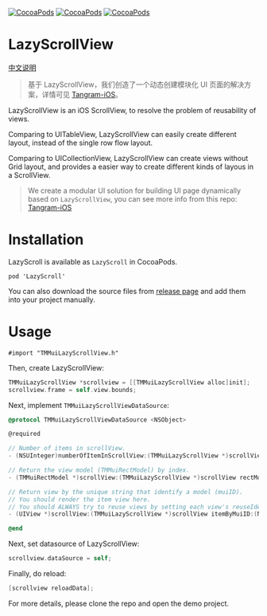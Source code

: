 [![CocoaPods](https://img.shields.io/cocoapods/v/LazyScroll.svg)]() [![CocoaPods](https://img.shields.io/cocoapods/p/LazyScroll.svg)]() [![CocoaPods](https://img.shields.io/cocoapods/l/LazyScroll.svg)]()

# LazyScrollView

[中文说明](http://pingguohe.net/2016/01/31/lazyscroll.html)

> 基于 LazyScrollView，我们创造了一个动态创建模块化 UI 页面的解决方案，详情可见 [Tangram-iOS](https://github.com/alibaba/tangram-ios)。

LazyScrollView is an iOS ScrollView, to resolve the problem of reusability of views.

Comparing to UITableView, LazyScrollView can easily create different layout, instead of the single row flow layout.

Comparing to UICollectionView, LazyScrollView can create views without Grid layout, and provides a easier way to create different kinds of layous in a ScrollView.

> We create a modular UI solution for building UI page dynamically based on `LazyScrollView`, you can see more info from this repo: [Tangram-iOS](https://github.com/alibaba/tangram-ios)

# Installation

LazyScroll is available as `LazyScroll` in CocoaPods.

    pod 'LazyScroll'

You can also download the source files from [release page](https://github.com/alibaba/LazyScrollView/releases) and add them into your project manually.

# Usage

    #import "TMMuiLazyScrollView.h"
    
Then, create LazyScrollView:
 
```objectivec
TMMuiLazyScrollView *scrollview = [[TMMuiLazyScrollView alloc]init];
scrollview.frame = self.view.bounds;
```

Next, implement `TMMuiLazyScrollViewDataSource`:
 
```objectivec
@protocol TMMuiLazyScrollViewDataSource <NSObject>

@required

// Number of items in scrollView.
- (NSUInteger)numberOfItemInScrollView:(TMMuiLazyScrollView *)scrollView;

// Return the view model (TMMuiRectModel) by index.
- (TMMuiRectModel *)scrollView:(TMMuiLazyScrollView *)scrollView rectModelAtIndex:(NSUInteger)index;

// Return view by the unique string that identify a model (muiID).
// You should render the item view here.
// You should ALWAYS try to reuse views by setting each view's reuseIdentifier.
- (UIView *)scrollView:(TMMuiLazyScrollView *)scrollView itemByMuiID:(NSString *)muiID;

@end
```

Next, set datasource of LazyScrollView:

```objectivec
scrollview.dataSource = self;
```

Finally, do reload:

```objectivec
[scrollview reloadData];
```

For more details, please clone the repo and open the demo project. 

